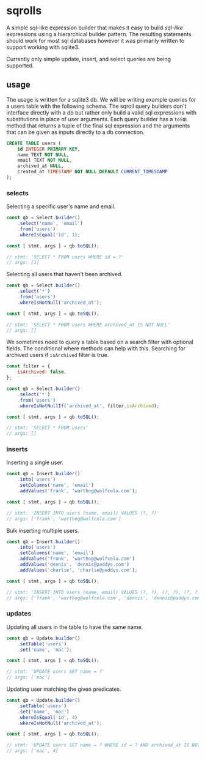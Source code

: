 # sqrolls

A simple sql-like expression builder that makes it easy to build *sql-like* expressions
using a hierarchical builder pattern. The resulting statements should work for most sql
databases however it was primarily written to support working with sqlite3.

Currently only simple update, insert, and select queries are being supported.

## usage

The usage is written for a sqlite3 db. We will be writing example queries for a users
table with the following schema. The sqroll query builders don't interface directly with
a db but rather only build a valid sql expressions with substitutions in place of user
arguments. Each query builder has a `toSQL` method that returns a tuple of the final
sql expression and the arguments that can be given as inputs directly to a db connection.

```sql
CREATE TABLE users (
	id INTEGER PRIMARY KEY,
	name TEXT NOT NULL,
	email TEXT NOT NULL,
	archived_at NULL,
	created_at TIMESTAMP NOT NULL DEFAULT CURRENT_TIMESTAMP
);
```

### selects

Selecting a specific user's name and email.

```js
const qb = Select.builder()
	.select('name', 'email')
	.from('users')
	.whereIsEqual('id', 1);

const [ stmt, args ] = qb.toSQL();

// stmt: 'SELECT * FROM users WHERE id = ?'
// args: [1]
```

Selecting all users that haven't been archived.

```js
const qb = Select.builder()
	.select('*')
	.from('users')
	.whereIsNotNull('archived_at');

const [ stmt, args ] = qb.toSQL();

// stmt: 'SELECT * FROM users WHERE archived_at IS NOT NULL'
// args: []
```

We sometimes need to query a table based on a search filter with optional fields.
The conditional where methods can help with this. Searching for archived users if
`isArchived` filter is true.

```js
const filter = {
	isArchived: false,
};

const qb = Select.builder()
	.select('*')
	.from('users')
	.whereIsNotNullIf('archived_at', filter.isArchived);

const [ stmt, args ] = qb.toSQL();

// stmt: 'SELECT * FROM users'
// args: []
```

### inserts

Inserting a single user.

```js
const qb = Insert.builder()
	.into('users')
	.setColumns('name', 'email')
	.addValues('frank', 'warthog@wolfcola.com');

const [ stmt, args ] = qb.toSQL();

// stmt: 'INSERT INTO users (name, email) VALUES (?, ?)'
// args: ['frank', 'warthog@wolfcola.com']
```

Bulk inserting multiple users.

```js
const qb = Insert.builder()
	.into('users')
	.setColumns('name', 'email')
	.addValues('frank', 'warthog@wolfcola.com')
	.addValues('dennis', 'dennis@paddys.com')
	.addValues('charlie', 'charlie@paddys.com');

const [ stmt, args ] = qb.toSQL();

// stmt: 'INSERT INTO users (name, email) VALUES (?, ?), (?, ?), (?, ?)'
// args: ['frank', 'warthog@wolfcola.com', 'dennis', 'dennis@paddys.com', 'mac', 'mac@paddys.com']
```

### updates

Updating all users in the table to have the same name.

```js
const qb = Update.builder()
	.setTable('users')
	.set('name', 'mac');

const [ stmt, args ] = qb.toSQL();

// stmt: 'UPDATE users SET name = ?'
// args: ['mac']
```

Updating user matching the given predicates.

```js
const qb = Update.builder()
	.setTable('users')
	.set('name', 'mac')
	.whereIsEqual('id', 4)
	.whereIsNotNull('archived_at');

const [ stmt, args ] = qb.toSQL();

// stmt: 'UPDATE users SET name = ? WHERE id = ? AND archived_at IS NOT NULL'
// args: ['mac', 4]
```
